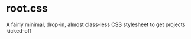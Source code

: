 # root.css

A fairly minimal, drop-in, almost class-less CSS stylesheet to get projects kicked-off

